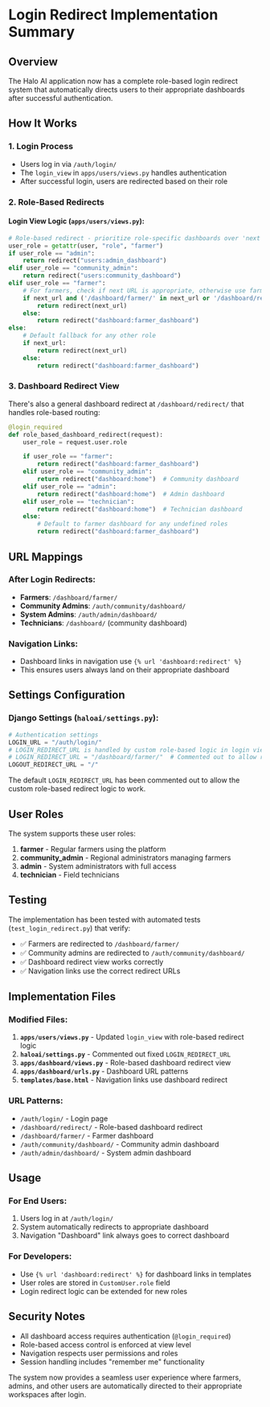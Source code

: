 # Login Redirect Implementation Summary

## Overview

The Halo AI application now has a complete role-based login redirect system that automatically directs users to their appropriate dashboards after successful authentication.

## How It Works

### 1. Login Process

- Users log in via `/auth/login/`
- The `login_view` in `apps/users/views.py` handles authentication
- After successful login, users are redirected based on their role

### 2. Role-Based Redirects

#### Login View Logic (`apps/users/views.py`):

```python
# Role-based redirect - prioritize role-specific dashboards over 'next' parameter
user_role = getattr(user, "role", "farmer")
if user_role == "admin":
    return redirect("users:admin_dashboard")
elif user_role == "community_admin":
    return redirect("users:community_dashboard")
elif user_role == "farmer":
    # For farmers, check if next URL is appropriate, otherwise use farmer dashboard
    if next_url and ('/dashboard/farmer/' in next_url or '/dashboard/redirect/' in next_url):
        return redirect(next_url)
    else:
        return redirect("dashboard:farmer_dashboard")
else:
    # Default fallback for any other role
    if next_url:
        return redirect(next_url)
    else:
        return redirect("dashboard:farmer_dashboard")
```

### 3. Dashboard Redirect View

There's also a general dashboard redirect at `/dashboard/redirect/` that handles role-based routing:

```python
@login_required
def role_based_dashboard_redirect(request):
    user_role = request.user.role

    if user_role == "farmer":
        return redirect("dashboard:farmer_dashboard")
    elif user_role == "community_admin":
        return redirect("dashboard:home")  # Community dashboard
    elif user_role == "admin":
        return redirect("dashboard:home")  # Admin dashboard
    elif user_role == "technician":
        return redirect("dashboard:home")  # Technician dashboard
    else:
        # Default to farmer dashboard for any undefined roles
        return redirect("dashboard:farmer_dashboard")
```

## URL Mappings

### After Login Redirects:

- **Farmers**: `/dashboard/farmer/`
- **Community Admins**: `/auth/community/dashboard/`
- **System Admins**: `/auth/admin/dashboard/`
- **Technicians**: `/dashboard/` (community dashboard)

### Navigation Links:

- Dashboard links in navigation use `{% url 'dashboard:redirect' %}`
- This ensures users always land on their appropriate dashboard

## Settings Configuration

### Django Settings (`haloai/settings.py`):

```python
# Authentication settings
LOGIN_URL = "/auth/login/"
# LOGIN_REDIRECT_URL is handled by custom role-based logic in login view
# LOGIN_REDIRECT_URL = "/dashboard/farmer/"  # Commented out to allow role-based redirects
LOGOUT_REDIRECT_URL = "/"
```

The default `LOGIN_REDIRECT_URL` has been commented out to allow the custom role-based redirect logic to work.

## User Roles

The system supports these user roles:

1. **farmer** - Regular farmers using the platform
2. **community_admin** - Regional administrators managing farmers
3. **admin** - System administrators with full access
4. **technician** - Field technicians

## Testing

The implementation has been tested with automated tests (`test_login_redirect.py`) that verify:

- ✅ Farmers are redirected to `/dashboard/farmer/`
- ✅ Community admins are redirected to `/auth/community/dashboard/`
- ✅ Dashboard redirect view works correctly
- ✅ Navigation links use the correct redirect URLs

## Implementation Files

### Modified Files:

1. **`apps/users/views.py`** - Updated `login_view` with role-based redirect logic
2. **`haloai/settings.py`** - Commented out fixed `LOGIN_REDIRECT_URL`
3. **`apps/dashboard/views.py`** - Role-based dashboard redirect view
4. **`apps/dashboard/urls.py`** - Dashboard URL patterns
5. **`templates/base.html`** - Navigation links use dashboard redirect

### URL Patterns:

- `/auth/login/` - Login page
- `/dashboard/redirect/` - Role-based dashboard redirect
- `/dashboard/farmer/` - Farmer dashboard
- `/auth/community/dashboard/` - Community admin dashboard
- `/auth/admin/dashboard/` - System admin dashboard

## Usage

### For End Users:

1. Users log in at `/auth/login/`
2. System automatically redirects to appropriate dashboard
3. Navigation "Dashboard" link always goes to correct dashboard

### For Developers:

- Use `{% url 'dashboard:redirect' %}` for dashboard links in templates
- User roles are stored in `CustomUser.role` field
- Login redirect logic can be extended for new roles

## Security Notes

- All dashboard access requires authentication (`@login_required`)
- Role-based access control is enforced at view level
- Navigation respects user permissions and roles
- Session handling includes "remember me" functionality

The system now provides a seamless user experience where farmers, admins, and other users are automatically directed to their appropriate workspaces after login.
